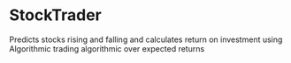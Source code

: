 # StockTrader
Predicts stocks rising and falling and calculates return on investment using Algorithmic trading algorithmic over expected returns
